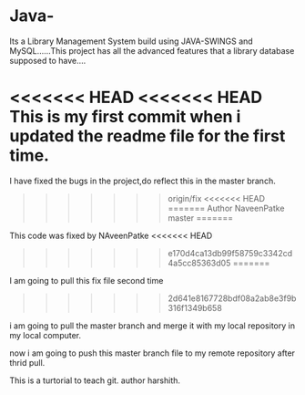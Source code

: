 # Java-
Its a Library Management System build using JAVA-SWINGS and MySQL......This project has all the advanced features that a library database supposed to have....

<<<<<<< HEAD
<<<<<<< HEAD
This is my first commit when i updated the readme file for the first time.
=======
I have fixed the bugs in the project,do reflect this in the master branch.
>>>>>>> origin/fix
<<<<<<< HEAD
=======
Author NaveenPatke
>>>>>>> master
=======

This code was fixed by NAveenPatke
<<<<<<< HEAD
>>>>>>> e170d4ca13db99f58759c3342cd4a5cc85363d05
=======

I am going to pull this fix file second time

>>>>>>> 2d641e8167728bdf08a2ab8e3f9b316f1349b658

i am going to pull the master branch and merge it with my local repository in my local computer.

now i am going to push this master branch file to my remote repository after thrid pull.

This is a turtorial to teach git.
author harshith.